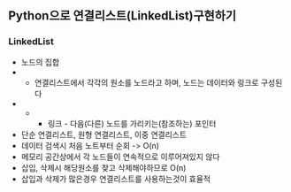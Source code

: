 ## Python으로 연결리스트(LinkedList)구현하기

### LinkedList
* 노드의 집합
* * 연결리스트에서 각각의 원소를 노드라고 하며, 노드는 데이터와 링크로 구성된다
* * * 링크 - 다음(다른) 노드를 가리키는(참조하는) 포인터
* 단순 연결리스트, 원형 연결리스트, 이중 연결리스트
* 데이터 검색시 처음 노트부터 순회 -> O(n)
* 메모리 공간상에서 각 노드들이 연속적으로 이루어져있지 않다
* 삽입, 삭제시 해당원소를 찾고 삭제해야하므로 O(n)
* 삽입과 삭제가 많은경우 연결리스트를 사용하는것이 효율적
